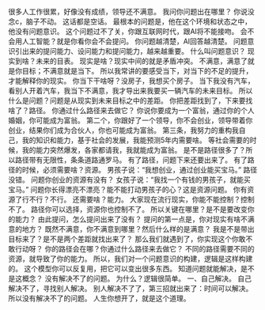 很多人工作很累，好像没有成绩，领导还不满意。
我问你问题出在哪里？
你说没念c，脑子不动。
这话都是空话。
最根本的问题是，他在这个环境和状态之中，他没有问题意识。
这个问题过不了关，你跟互联网时代，跟AI将不能接吻。
会不会用人工智能？就是你看你会不会提问。
你问题越清楚，AI回答越清楚。
问题意识引出来的提问能力、设问能力和提问能力，越来越重要。
什么叫问题意识？
现实到啥？未来的目表。
现实是啥？现实中间的就是矛盾冲突。
不满意，满意了就是你目标；不满意就是当下。
所以我常讲的要感受当下，对当下的不足的提升，才能解释你的现实。
你当下干啥呀？没房子，我想买个房子。
当下我没有汽车，看别人开着汽车，我当下不满意，我才导出来我要买一辆汽车的未来目标。
所以什么是问题？问题是从现实到未来目标之中的差距。
你把差距找到了，下来要找啥了？路径。
你通过什么路径来去做它？
你说你要成为一个富翁，通过你的个人婚姻，你可能成为富翁。
第二个，你跟好了一个领导，你不会创业，领导带着你创业，结果你们成为合伙人，你也可能成为富翁。
第三条，我努力的重构我自己，我的知识和能力，基于社会的发展，我能预测5年内需要啥。
等社会需要的时候，我的能力突然爆发，各家都请我，我就能成为富翁。
是不是路径很多了？所以路径带有无限性，条条道路通罗马。
有了路径，问题下来还要出来了。
有了路径的时候，必须需要啥？资源。
男孩子说：“我想创业，通过创业能买宝马。”
路径没错。
问题你创业的资源有没有？
女孩子说：“我找一个有钱的男孩子，就能买宝马。”
问题你长得漂亮不漂亮？能不能打动男孩子的心？这是资源问题。
你有资源了行不行？不行。
还需要啥？能力。
大家现在流行现实，你能不能控制？控制不了。
路径你可以选择，资源你也控制不了。
所以关键在哪里？是不是要改变你的能力？
由此提问，怎么提问出来了没有？
提问的第一点是，你对现实有啥不满意的地方？
既然不满意，你不满意到哪里？然后什么样的是满意？
我是不是带出目标来了？是不是两个差距就找出来了？
那么我们就遇到了，你实现这个你敢不敢行动呀？
你的路径会在哪？你通过什么路径来去做它？
不同的路径需要不同的资源，就导致了你的能力。
所以，我们对一个问题意识的构建，逻辑是这样构建的。
这个模型你可以反复用，把它可以变出很多东西。
知道问题就能解决，是不是这概念？
没有解决不了的问题。
为什么？逻辑很简单。
一、自己解决。
自己解决不了，寻找别人解决。
别人解决不了了，第三招就出来了：时间可以解决。
所以没有解决不了的问题。
人生你想开了，就是这个道理。